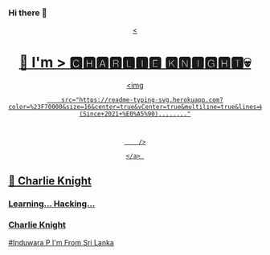 ### Hi there 👋

<!--
**CharlieKnight3258/CharlieKnight3258** is a ✨ _special_ ✨ repository because its `README.md` (this file) appears on your GitHub profile.

Here are some ideas to get you started:

- 🔭 I’m currently working on ... No job
- 🌱 I’m currently learning ...Hacking 
- 👯 I’m looking to collaborate on ...No
- 🤔 I’m looking for help with ... Study
- 💬 Ask me about ... Anything 
- 📫 How to reach me: ...
- 😄 Pronouns: ...
- ⚡ Fun fact: ... Haha Charlie is my pet's name
--><div align="center">
 <a href="https://ibb.co/6JHk8WK"><
  <div align="center">

  <h1>🎲 I'm > 🅲︎🅷︎🅰︎🆁︎🅻︎🅸︎🅴︎ 🅺︎🅽︎🅸︎🅶︎🅷︎🆃︎💀</h1>

</div>

  <p align="center">

<img

        src="https://readme-typing-svg.herokuapp.com?color=%23F70000&size=16&center=true&vCenter=true&multiline=true&lines=We+are+Technical+Hacking+Team+(Since+2021+%E0%A5%90)........"



        />

    </a> 

    

  <div align="left"> 

  <h2>  🤩 Charlie Knight </h2>

  <h3> Learning... Hacking... </h3>
 
 ### Charlie Knight 
 #Induwara P
 I'm From Sri Lanka

 
